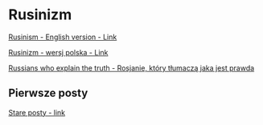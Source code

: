 # Rusinizm

[Rusinism - English version - Link](https://github.com/whatsupW/Rusnazizm/blob/main/1/Rusinism.md)

[Rusinizm - wersj polska - Link](https://github.com/whatsupW/Rusnazizm/blob/main/1/Rusinizm.md)

[Russians who explain the truth - Rosjanie, który tłumaczą jaka jest prawda](https://github.com/whatsupW/Rusnazizm/blob/main/1/Rosjanie.md)

## Pierwsze posty
[Stare posty - link](https://github.com/whatsupW)
